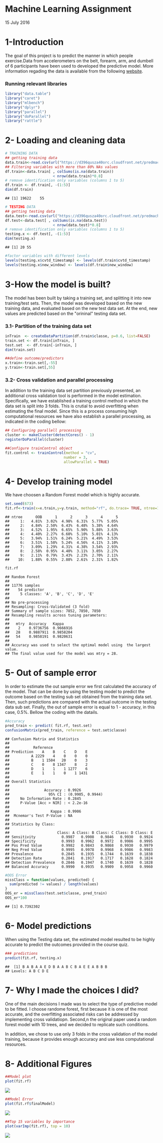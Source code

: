 Machine Learning Assignment
================
15 July 2016

1-Introduction
==============

The goal of this project is to predict the manner in which people exercise.Data from accelerometers on the belt, forearm, arm, and dumbell of 6 participants have been used to developed the predictive model. More information regading the data is available from the following [website](http://groupware.les.inf.puc-rio.br/har).

### Running relevant libraries

``` r
library("data.table")
library("caret")
library("mlbench")
library("dplyr")
library("parallel")
library("doParallel")
library("rattle")
```

2- Loading and cleaning data
============================

``` r
# TRAINING DATA
## getting training data
data.train<-read.csv(url("https://d396qusza40orc.cloudfront.net/predmachlearn/pml-training.csv"),na.strings = c("", "NA","#DIV/0!" ))
## Filtering variables with more than 80% NAs values
df.train<-data.train[ , colSums(is.na(data.train)) 
                      < nrow(data.train)*0.8]
# remove identification only variables (columns 1 to 5)
df.train <- df.train[, -(1:5)]
dim(df.train)
```

    ## [1] 19622    55

``` r
# TESTING DATA
## getting testing data
data.test<-read.csv(url("https://d396qusza40orc.cloudfront.net/predmachlearn/pml-testing.csv"))
df.test<-data.test[ , colSums(is.na(data.test)) 
                      < nrow(data.test)*0.8]
# remove identification only variables (columns 1 to 5)
testing.x <- df.test[, -(1:5)]
dim(testing.x)
```

    ## [1] 20 55

``` r
#factor variables with different levels
levels(testing.x$cvtd_timestamp) <- levels(df.train$cvtd_timestamp)
levels(testing.x$new_window) <- levels(df.train$new_window)
```

3-How the model is built?
=========================

The model has been built by taking a training set, and splitting it into new training/test sets. Then, the model was developed based on the new training data, and evaluated based on the new test data set. At the end, new values are predicted based on the "orininal" testing data set.

### 3.1- Partition of the training data set

``` r
inTrain  <- createDataPartition(df.train$classe, p=0.6, list=FALSE)
train.set <- df.train[inTrain, ]
test.set  <- df.train[-inTrain, ]
dim(train.set)

##define outcome/predictors
x.train<-train.set[,-55]
y.train<-train.set[,55]
```

### 3.2- Cross validation and parallel processing

In addition to the training data set partition previously presented, an additional cross validation tool is performed in the model estimation. Specifically, we have established a training control method in which the data set is split into 3 folds. This is crutial to avoid overfitting when estimating the final model. Since this is a process consuming high computational resources we have also establish a parallel processing, as indicated in the coding bellow:

``` r
## Configuring parallell processing
cluster <- makeCluster(detectCores() - 1)
registerDoParallel(cluster)

##Configure trainControl object
fit.control <- trainControl(method = "cv",
                           number = 3,
                           allowParallel = TRUE)
```

4- Develop training model
=========================

We have choosen a Random Forest model which is highly accurate.

``` r
set.seed(673)
fit.rf<-train(x=x.train,y=y.train, method="rf", do.trace= TRUE, ntree=10, prox=TRUE,  trControl = fit.control)
```

    ## ntree      OOB      1      2      3      4      5
    ##     1:   4.81%  3.02%  4.98%  6.31%  5.77%  5.05%
    ##     2:   4.84%  2.50%  6.43%  6.48%  5.38%  4.64%
    ##     3:   4.52%  1.95%  6.65%  5.90%  5.88%  3.63%
    ##     4:   4.40%  2.27%  6.60%  5.10%  5.01%  4.13%
    ##     5:   3.94%  1.51%  6.24%  5.21%  4.49%  3.53%
    ##     6:   3.51%  1.58%  5.24%  4.56%  4.11%  3.10%
    ##     7:   3.09%  1.29%  4.31%  4.38%  3.54%  2.93%
    ##     8:   2.58%  0.95%  4.40%  3.11%  3.05%  2.27%
    ##     9:   2.11%  0.79%  3.43%  2.23%  2.70%  2.11%
    ##    10:   1.88%  0.55%  2.88%  2.61%  2.31%  1.82%

``` r
fit.rf
```

    ## Random Forest 
    ## 
    ## 11776 samples
    ##    54 predictor
    ##     5 classes: 'A', 'B', 'C', 'D', 'E' 
    ## 
    ## No pre-processing
    ## Resampling: Cross-Validated (3 fold) 
    ## Summary of sample sizes: 7852, 7850, 7850 
    ## Resampling results across tuning parameters:
    ## 
    ##   mtry  Accuracy   Kappa    
    ##    2    0.9736756  0.9666916
    ##   28    0.9887911  0.9858204
    ##   54    0.9858191  0.9820631
    ## 
    ## Accuracy was used to select the optimal model using  the largest value.
    ## The final value used for the model was mtry = 28.

5- Out of sample error
======================

In order to estimate the out sample error we first calculated the accuracy of the model. That can be done by using the testing model to predict the outcome based on the testing sub set obtained from the training data set. Then, such predictions are compared with the actual outcome in the testing data sub set. Finally, the out of sample error is equal to 1 - accuracy, in this case, 0.5%. Bellow the coding with the datails.

``` r
#Accuracy
pred_train <- predict( fit.rf, test.set)
confusionMatrix(pred_train, reference = test.set$classe)
```

    ## Confusion Matrix and Statistics
    ## 
    ##           Reference
    ## Prediction    A    B    C    D    E
    ##          A 2229    4    0    0    0
    ##          B    1 1504   20    0    3
    ##          C    0    8 1347    8    2
    ##          D    1    1    1 1277    6
    ##          E    1    1    0    1 1431
    ## 
    ## Overall Statistics
    ##                                           
    ##                Accuracy : 0.9926          
    ##                  95% CI : (0.9905, 0.9944)
    ##     No Information Rate : 0.2845          
    ##     P-Value [Acc > NIR] : < 2.2e-16       
    ##                                           
    ##                   Kappa : 0.9906          
    ##  Mcnemar's Test P-Value : NA              
    ## 
    ## Statistics by Class:
    ## 
    ##                      Class: A Class: B Class: C Class: D Class: E
    ## Sensitivity            0.9987   0.9908   0.9846   0.9930   0.9924
    ## Specificity            0.9993   0.9962   0.9972   0.9986   0.9995
    ## Pos Pred Value         0.9982   0.9843   0.9868   0.9930   0.9979
    ## Neg Pred Value         0.9995   0.9978   0.9968   0.9986   0.9983
    ## Prevalence             0.2845   0.1935   0.1744   0.1639   0.1838
    ## Detection Rate         0.2841   0.1917   0.1717   0.1628   0.1824
    ## Detection Prevalence   0.2846   0.1947   0.1740   0.1639   0.1828
    ## Balanced Accuracy      0.9990   0.9935   0.9909   0.9958   0.9960

``` r
#OOS Error
missClass = function(values, predicted) {
  sum(predicted != values) / length(values)
}
OOS_er = missClass(test.set$classe, pred_train)
OOS_er*100
```

    ## [1] 0.7392302

6- Model predictions
====================

When using the Testing data set, the estimated model resulted to be highly accurate to predict the outcomes provided in the course quiz.

``` r
### predictions
predict(fit.rf, testing.x)
```

    ##  [1] B A B A A E D B A A B C B A E E A B B B
    ## Levels: A B C D E

7- Why I made the choices I did?
================================

One of the main decisions I made was to select the type of predictive model to be fitted. I choose randome forest, first because it is one of the most accurate, and the overfitting associated risks can be addressed by implementing cross validatiopn. Second,n the original paper used a random forest model with 10 trees, and we decided to replicate such conditions.

In addition, we chose to use only 3 folds in the cross validation of the model training, because it provides enough accuracy and use less computational resources.

8- Additional Figures
=====================

``` r
##Model plot
plot(fit.rf)
```

![](assignment_ML_files/figure-markdown_github/unnamed-chunk-8-1.png)<!-- -->

``` r
##Model Error
plot(fit.rf$finalModel)
```

![](assignment_ML_files/figure-markdown_github/unnamed-chunk-8-2.png)<!-- -->

``` r
##Top 15 variables by importance
plot(varImp(fit.rf), top = 10)
```

![](assignment_ML_files/figure-markdown_github/unnamed-chunk-8-3.png)<!-- -->

